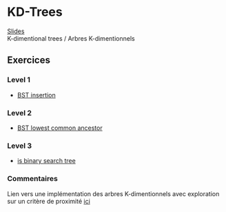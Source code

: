 # KD-Trees
[Slides]()</br>
K-dimentional trees / Arbres K-dimentionnels
## Exercices
### Level 1
- [BST insertion](https://www.hackerrank.com/challenges/binary-search-tree-insertion/problem?isFullScreen=true)
### Level 2
- [BST lowest common ancestor](https://www.hackerrank.com/challenges/binary-search-tree-lowest-common-ancestor/problem?isFullScreen=true)
### Level 3
- [is binary search tree](https://www.hackerrank.com/challenges/is-binary-search-tree/problem?isFullScreen=true)
### Commentaires
Lien vers une implémentation des arbres K-dimentionnels avec exploration sur un critère de proximité [ici](https://github.com/Leroymilo/KDTree)